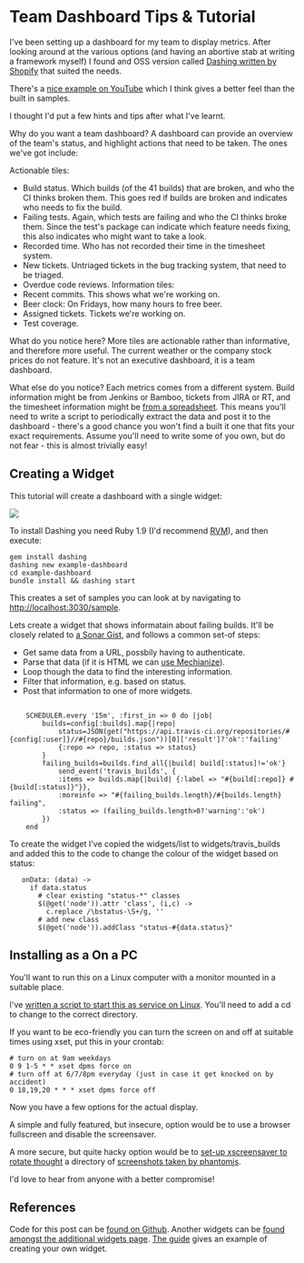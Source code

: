 Team Dashboard Tips & Tutorial
===

I've been setting up a dashboard for my team to display metrics. After looking around at the various options (and having an abortive stab at writing a framework myself) I found and OSS version called
[Dashing written by Shopify](http://shopify.github.io/dashing/) that suited the needs.

There's a [nice example on YouTube](http://www.youtube.com/watch?v=TbGbm1cE6M0) which I think gives a better feel than the built in samples.

I thought I'd put a few hints and tips after what I've learnt.

Why do you want a team dashboard? A dashboard can provide an overview of the team's status, and highlight actions that need to be taken. The ones we've got include:

Actionable tiles:
* Build status. Which builds (of the 41 builds) that are broken, and who the CI thinks broken them. This goes red if builds are broken and indicates who needs to fix the build.
* Failing tests. Again, which tests are failing and who the CI thinks broke them. Since the test's package can indicate which feature needs fixing, this also indicates who might want to take a look.
* Recorded time. Who has not recorded their time in the timesheet system.</span></li>
* New tickets. Untriaged tickets in the bug tracking system, that need to be triaged.
* Overdue code reviews.
Information tiles:
* Recent commits. This shows what we're working on.
* Beer clock: On Fridays, how many hours to free beer.
* Assigned tickets. Tickets we're working on.
* Test coverage.

What do you notice here? More tiles are actionable rather than informative, and therefore more useful. The current weather or the company stock prices do not feature. It's not an executive dashboard, it is a team dashboard.

What else do you notice? Each metrics comes from a different system. Build information might be from Jenkins or Bamboo, tickets from JIRA or RT, and the timesheet information might be [from a spreadsheet](http://www.youtube.com/watch?v=cJMRKB3RU_s). This means you'll need to write a script to periodically extract the data and post it to the dashboard - there's a good chance you won't find a built it one that fits your exact requirements. Assume you'll need to write some of you own, but do not fear - this is almost trivially easy!

Creating a Widget
---
This tutorial will create a dashboard with a single widget:

<img src="https://raw.github.com/alexec/dashing-example/master/screenshot.png"/>

To install Dashing you need Ruby 1.9 (I'd recommend [RVM](https://rvm.io)), and then execute:

    gem install dashing
    dashing new example-dashboard
    cd example-dashboard
    bundle install && dashing start

This creates a set of samples you can look at by navigating to [http://localhost:3030/sample](http://localhost:3030/sample).

Lets create a widget that shows informatain about failing builds. It'll be closely related to [a Sonar Gist](https://gist.github.com/EHadoux/5196209), and follows a common set-of steps:

* Get same data from a URL, possbily having to authenticate.
* Parse that data (if it is HTML we can [use Mechianize](http://mechanize.rubyforge.org)).
* Loop though the data to find the interesting information.
* Filter that information, e.g. based on status.
* Post that information to one of more widgets.

<pre><code>
    SCHEDULER.every '15m', :first_in => 0 do |job|
        builds=config[:builds].map{|repo|
            status=JSON(get("https://api.travis-ci.org/repositories/#{config[:user]}//#{repo}/builds.json"))[0]['result']?'ok':'failing'
            {:repo => repo, :status => status}
        }
        failing_builds=builds.find_all{|build| build[:status]!='ok'}
            send_event('travis_builds', {
            :items => builds.map{|build| {:label => "#{build[:repo]} #{build[:status]}"}},
            :moreinfo => "#{failing_builds.length}/#{builds.length} failing",
            :status => (failing_builds.length>0?'warning':'ok')
        })
    end
</code></pre>

To create the widget I've copied the widgets/list to widgets/travis_builds and added this to the code to change the colour of the widget based on status:

       onData: (data) ->
         if data.status
           # clear existing "status-*" classes
           $(@get('node')).attr 'class', (i,c) ->
             c.replace /\bstatus-\S+/g, ''
           # add new class
           $(@get('node')).addClass "status-#{data.status}"

Installing as a On a PC
---
You'll want to run this on a Linux computer with a monitor mounted in a suitable place.

I've [written a script to start this as service on Linux](https://raw.github.com/alexec/dashing-example/master/dashboard.sh). You'll need to add a cd to change to the correct directory.

If you want to be eco-friendly you can turn the screen on and off at suitable times using xset, put this in your crontab:

    # turn on at 9am weekdays
    0 9 1-5 * * xset dpms force on
    # turn off at 6/7/8pm everyday (just in case it get knocked on by accident)
    0 18,19,20 * * * xset dpms force off

Now you have a few options for the actual display.

A simple and fully featured, but insecure, option would be to use a browser fullscreen and disable the screensaver.

A more secure, but quite hacky option would be to [set-up xscreensaver to rotate thought](http://forums.pcbsd.org/showthread.php?t=5878) a directory of [screenshots taken by phantomjs](https://github.com/ariya/phantomjs/wiki/Screen-Capture).

I'd love to hear from anyone with a better compromise!

References
---
Code for this post can be [found on Github](https://github.com/alexec/dashing-example). Another widgets can be [found amongst the additional widgets page](https://github.com/Shopify/dashing/wiki/Additional-Widgets). [The guide](http://shopify.github.io/dashing/) gives an example of creating your own widget.

